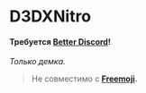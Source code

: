 # D3DXNitro

#### Требуется **[Better Discord](https://betterdiscord.app/)!**

*Только демка.* 

> Не совместимо с **[Freemoji](https://github.com/QbDesu/BetterDiscordAddons/tree/potato/Plugins/Freemoji).**
